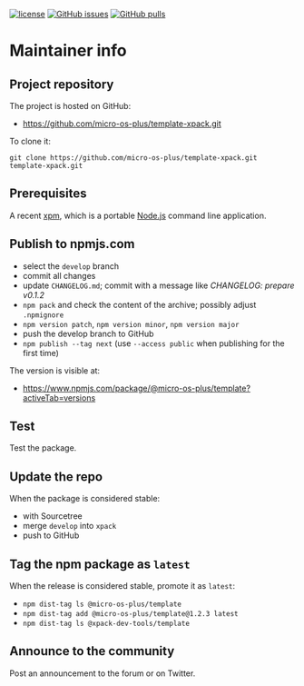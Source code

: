 [![license](https://img.shields.io/github/license/micro-os-plus/template-xpack)](https://github.com/micro-os-plus/template-xpack/blob/xpack/LICENSE)
[![GitHub issues](https://img.shields.io/github/issues/micro-os-plus/template-xpack.svg)](https://github.com/micro-os-plus/template-xpack/issues)
[![GitHub pulls](https://img.shields.io/github/issues-pr/micro-os-plus/template-xpack.svg)](https://github.com/micro-os-plus/template-xpack/pulls)

# Maintainer info

## Project repository

The project is hosted on GitHub:

- https://github.com/micro-os-plus/template-xpack.git

To clone it:

```
git clone https://github.com/micro-os-plus/template-xpack.git template-xpack.git
```

## Prerequisites

A recent [xpm](https://xpack.github.io/xpm/), which is a portable
[Node.js](https://nodejs.org/) command line application.

## Publish to npmjs.com

- select the `develop` branch
- commit all changes
- update `CHANGELOG.md`; commit with a message like _CHANGELOG: prepare v0.1.2_
- `npm pack` and check the content of the archive; possibly adjust `.npmignore`
- `npm version patch`, `npm version minor`, `npm version major`
- push the develop branch to GitHub
- `npm publish --tag next` (use `--access public` when publishing for
  the first time)

The version is visible at:

- https://www.npmjs.com/package/@micro-os-plus/template?activeTab=versions

## Test

Test the package.

## Update the repo

When the package is considered stable:

- with Sourcetree
- merge `develop` into `xpack`
- push to GitHub

## Tag the npm package as `latest`

When the release is considered stable, promote it as `latest`:

- `npm dist-tag ls @micro-os-plus/template`
- `npm dist-tag add @micro-os-plus/template@1.2.3 latest`
- `npm dist-tag ls @xpack-dev-tools/template`

## Announce to the community

Post an announcement to the forum or on Twitter.
